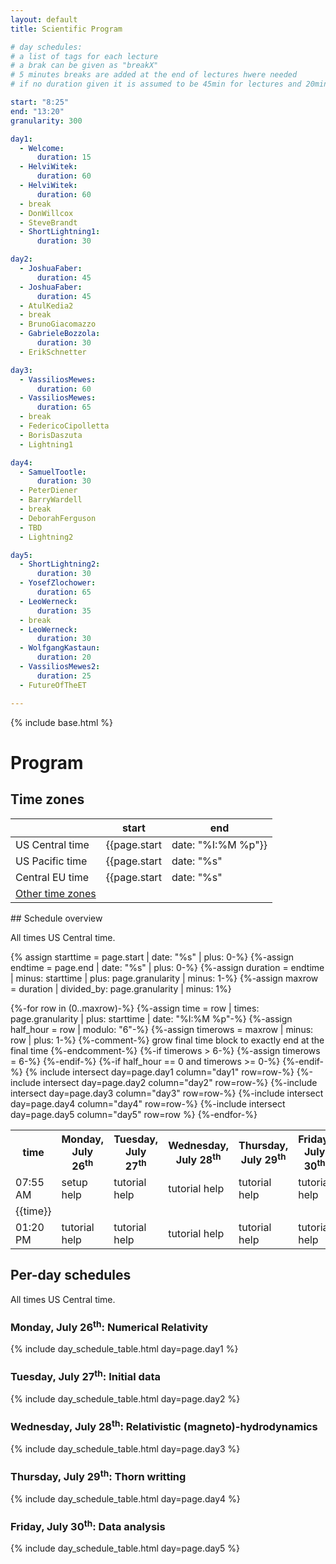 ```yaml
---
layout: default
title: Scientific Program

# day schedules:
# a list of tags for each lecture
# a brak can be given as "breakX"
# 5 minutes breaks are added at the end of lectures hwere needed
# if no duration given it is assumed to be 45min for lectures and 20min for a break

start: "8:25"
end: "13:20"
granularity: 300

day1:
  - Welcome:
      duration: 15
  - HelviWitek:
      duration: 60
  - HelviWitek:
      duration: 60
  - break
  - DonWillcox
  - SteveBrandt
  - ShortLightning1:
      duration: 30

day2:
  - JoshuaFaber:
      duration: 45
  - JoshuaFaber:
      duration: 45
  - AtulKedia2
  - break
  - BrunoGiacomazzo
  - GabrieleBozzola:
      duration: 30
  - ErikSchnetter

day3:
  - VassiliosMewes:
      duration: 60
  - VassiliosMewes:
      duration: 65
  - break
  - FedericoCipolletta
  - BorisDaszuta
  - Lightning1

day4:
  - SamuelTootle:
      duration: 30
  - PeterDiener
  - BarryWardell
  - break
  - DeborahFerguson
  - TBD
  - Lightning2

day5:
  - ShortLightning2:
      duration: 30
  - YosefZlochower:
      duration: 65
  - LeoWerneck:
      duration: 35
  - break
  - LeoWerneck:
      duration: 30
  - WolfgangKastaun:
      duration: 20
  - VassiliosMewes2:
      duration: 25
  - FutureOfTheET

---
```


{% include base.html %}


<div class="col-xs-12">
<h1>Program</h1>

<!-- one of https://getbootstrap.com/docs/3.4/components/#alerts -->

</div>

<div class="col-xs-6">
<h2>Time zones</h2>

<div class="tzinfo" markdown="1">

|                 |  start                            |  end                            |
|-----------------|-----------------------------------|---------------------------------|
| US Central time | {{page.start | date: "%I:%M %p"}} | {{page.end | date: "%I:%M %p"}} |
| US Pacific time | {{page.start | date: "%s" | minus: 7200 | date: "%I:%M %p"}} | {{page.end | date: "%s" | minus: 7200 | date: "%I:%M %p"}} |
| Central EU time | {{page.start | date: "%s" | plus: 25200 | date: "%I:%M %p"}} | {{page.end | date: "%s" | plus: 25200 | date: "%I:%M %p"}} |
| [Other time zones](https://www.timeanddate.com/worldclock/converter.html?iso=20210726T140000&p1=64&p2=51&p3=78&p4=141&p5=176&p6=33&p7=538&p8=240) |  |

</div> <!--tzinfo-->
</div>


<div class="col-xs-12" markdown="1">
## Schedule overview
<!--<div class="alert alert-warning" role="alert">
Tentative, subject to change without notice.
</div>-->

All times US Central time.

{% assign starttime = page.start | date: "%s" | plus: 0-%}
{%-assign endtime = page.end | date: "%s" | plus: 0-%}
{%-assign duration = endtime | minus: starttime | plus: page.granularity | minus: 1-%}
{%-assign maxrow = duration | divided_by: page.granularity | minus: 1%}

<table class="schedule">
<tr><th> time </th>
<th> Monday, July 26<sup>th</sup> </th>
<th> Tuesday, July 27<sup>th</sup> </th>
<th> Wednesday, July 28<sup>th</sup> </th>
<th> Thursday, July 29<sup>th</sup> </th>
<th> Friday, July 30<sup>th</sup> </th>
</tr>
<tr><td class="time">07:55 AM</td>
  <td>setup help</td>
  <td>tutorial help</td>
  <td>tutorial help</td>
  <td>tutorial help</td>
  <td>tutorial help</td>
</tr>
{%-for row in (0..maxrow)-%}
  {%-assign time = row | times: page.granularity | plus: starttime | date: "%I:%M %p"-%}
  {%-assign half_hour = row | modulo: "6"-%}
  {%-assign timerows = maxrow | minus: row | plus: 1-%}
  {%-comment-%} grow final time block to exactly end at the final time {%-endcomment-%}
  {%-if timerows > 6-%}
    {%-assign timerows = 6-%}
  {%-endif-%}
  <tr>
  {%-if half_hour == 0 and timerows >= 0-%}
  <td class="time" rowspan={{timerows}} {% cycle "time": "style='background: #EEE'", ""-%}> {{time}}</td>
  {%-endif-%}
  {% include intersect day=page.day1 column="day1" row=row-%}
  {%-include intersect day=page.day2 column="day2" row=row-%}
  {%-include intersect day=page.day3 column="day3" row=row-%}
  {%-include intersect day=page.day4 column="day4" row=row-%}
  {%-include intersect day=page.day5 column="day5" row=row %}
  </tr>
{%-endfor-%}
<tr><td class="time">01:20 PM</td>
  <td>tutorial help</td>
  <td>tutorial help</td>
  <td>tutorial help</td>
  <td>tutorial help</td>
  <td>tutorial help</td>
</tr>
</table>

</div>

<div class="col-xs-12">
<h2>Per-day schedules</h2>

All times US Central time.

<div class="row fix">

<div class="col-sm-6">
<h3>Monday, July 26<sup>th</sup>: Numerical Relativity</h3>

{% include day_schedule_table.html day=page.day1 %}

</div>

<div class="col-sm-6">
<h3>Tuesday, July 27<sup>th</sup>: Initial data</h3>

{% include day_schedule_table.html day=page.day2 %}

</div>

<div class="col-sm-6">
<h3>Wednesday, July 28<sup>th</sup>: Relativistic (magneto)-hydrodynamics</h3>

{% include day_schedule_table.html day=page.day3 %}

</div>

<div class="col-sm-6">
<h3>Thursday, July 29<sup>th</sup>: Thorn writting</h3>

{% include day_schedule_table.html day=page.day4 %}

</div>

<div class="col-sm-6">
<h3>Friday, July 30<sup>th</sup>: Data analysis</h3>

{% include day_schedule_table.html day=page.day5 %}

</div>

</div> <!-- row -->
</div> <!-- per-day schedule -->

